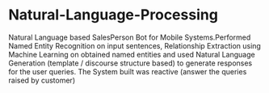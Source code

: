 # Natural-Language-Processing
Natural Language based SalesPerson Bot for Mobile Systems.Performed Named Entity Recognition on input sentences, Relationship Extraction using Machine Learning on obtained named entities and used Natural Language Generation (template / discourse structure based) to generate responses for the user queries. The System built was reactive (answer the queries raised by customer)
